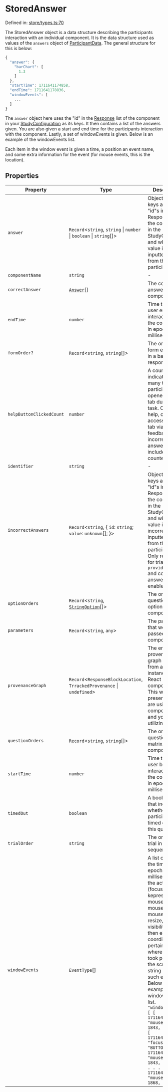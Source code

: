 # StoredAnswer

Defined in: [store/types.ts:70](https://github.com/revisit-studies/study/blob/3f9f0405fd0a640035b224bca9821c931f0fdb91/src/store/types.ts#L70)

The StoredAnswer object is a data structure describing the participants interaction with an individual component. It is the data structure used as values of the `answers` object of [ParticipantData](../ParticipantData). The general structure for this is below:

```js
{
  "answer": {
    "barChart": [
      1.3
    ]
  },
  "startTime": 1711641174858,
  "endTime": 1711641178836,
  "windowEvents": [
    ...
  ]
}
```
The `answer` object here uses the "id" in the [Response](../BaseResponse) list of the component in your [StudyConfiguration](../StudyConfig) as its keys. It then contains a list of the answers given. You are also given a start and end time for the participants interaction with the component. Lastly, a set of windowEvents is given. Below is an example of the windowEvents list.

Each item in the window event is given a time, a position an event name, and some extra information for the event (for mouse events, this is the location).

## Properties

| Property | Type | Description | Defined in |
| ------ | ------ | ------ | ------ |
| <a id="answer"></a> `answer` | `Record`\<`string`, `string` \| `number` \| `boolean` \| `string`[]\> | Object whose keys are the "id"s in the Response list of the component in the StudyConfig and whose value is the inputted value from the participant. | [store/types.ts:72](https://github.com/revisit-studies/study/blob/3f9f0405fd0a640035b224bca9821c931f0fdb91/src/store/types.ts#L72) |
| <a id="componentname"></a> `componentName` | `string` | - | [store/types.ts:74](https://github.com/revisit-studies/study/blob/3f9f0405fd0a640035b224bca9821c931f0fdb91/src/store/types.ts#L74) |
| <a id="correctanswer"></a> `correctAnswer` | [`Answer`](Answer.md)[] | The correct answer for the component. | [store/types.ts:122](https://github.com/revisit-studies/study/blob/3f9f0405fd0a640035b224bca9821c931f0fdb91/src/store/types.ts#L122) |
| <a id="endtime"></a> `endTime` | `number` | Time that the user ended interaction with the component in epoch milliseconds. | [store/types.ts:82](https://github.com/revisit-studies/study/blob/3f9f0405fd0a640035b224bca9821c931f0fdb91/src/store/types.ts#L82) |
| <a id="formorder"></a> `formOrder?` | `Record`\<`string`, `string`[]\> | The order of the form elements in a base response. | [store/types.ts:128](https://github.com/revisit-studies/study/blob/3f9f0405fd0a640035b224bca9821c931f0fdb91/src/store/types.ts#L128) |
| <a id="helpbuttonclickedcount"></a> `helpButtonClickedCount` | `number` | A counter indicating how many times participants opened the help tab during a task. Clicking help, or accessing the tab via answer feedback on an incorrect answer both are included in the counter. | [store/types.ts:118](https://github.com/revisit-studies/study/blob/3f9f0405fd0a640035b224bca9821c931f0fdb91/src/store/types.ts#L118) |
| <a id="identifier"></a> `identifier` | `string` | - | [store/types.ts:73](https://github.com/revisit-studies/study/blob/3f9f0405fd0a640035b224bca9821c931f0fdb91/src/store/types.ts#L73) |
| <a id="incorrectanswers"></a> `incorrectAnswers` | `Record`\<`string`, \{ `id`: `string`; `value`: `unknown`[]; \}\> | Object whose keys are the "id"s in the Response list of the component in the StudyConfig and whose value is a list of incorrect inputted values from the participant. Only relevant for trials with `provideFeedback` and correct answers enabled. | [store/types.ts:78](https://github.com/revisit-studies/study/blob/3f9f0405fd0a640035b224bca9821c931f0fdb91/src/store/types.ts#L78) |
| <a id="optionorders"></a> `optionOrders` | `Record`\<`string`, [`StringOption`](StringOption.md)[]\> | The order of question options in the component. | [store/types.ts:124](https://github.com/revisit-studies/study/blob/3f9f0405fd0a640035b224bca9821c931f0fdb91/src/store/types.ts#L124) |
| <a id="parameters"></a> `parameters` | `Record`\<`string`, `any`\> | The parameters that were passed to the component. | [store/types.ts:120](https://github.com/revisit-studies/study/blob/3f9f0405fd0a640035b224bca9821c931f0fdb91/src/store/types.ts#L120) |
| <a id="provenancegraph"></a> `provenanceGraph` | `Record`\<`ResponseBlockLocation`, `TrrackedProvenance` \| `undefined`\> | The entire provenance graph exported from a Trrack instance from a React component. This will only be present if you are using React components and you're utilizing [Trrack](https://apps.vdl.sci.utah.edu/trrack) | [store/types.ts:84](https://github.com/revisit-studies/study/blob/3f9f0405fd0a640035b224bca9821c931f0fdb91/src/store/types.ts#L84) |
| <a id="questionorders"></a> `questionOrders` | `Record`\<`string`, `string`[]\> | The order of the questions in a matrix component. | [store/types.ts:126](https://github.com/revisit-studies/study/blob/3f9f0405fd0a640035b224bca9821c931f0fdb91/src/store/types.ts#L126) |
| <a id="starttime"></a> `startTime` | `number` | Time that the user began interacting with the component in epoch milliseconds. | [store/types.ts:80](https://github.com/revisit-studies/study/blob/3f9f0405fd0a640035b224bca9821c931f0fdb91/src/store/types.ts#L80) |
| <a id="timedout"></a> `timedOut` | `boolean` | A boolean value that indicates whether the participant timed out on this question. | [store/types.ts:116](https://github.com/revisit-studies/study/blob/3f9f0405fd0a640035b224bca9821c931f0fdb91/src/store/types.ts#L116) |
| <a id="trialorder"></a> `trialOrder` | `string` | The order of the trial in the sequence. | [store/types.ts:76](https://github.com/revisit-studies/study/blob/3f9f0405fd0a640035b224bca9821c931f0fdb91/src/store/types.ts#L76) |
| <a id="windowevents"></a> `windowEvents` | `EventType`[] | A list containing the time (in epoch milliseconds), the action (focus, input, kepress, mousedown, mouseup, mousemove, resize, scroll or visibility), and then either a coordinate pertaining to where the event took place on the screen or string related to such event. Below is an example of the windowEvents list. `"windowEvents": [ [ 1711641174878, "mousedown", [ 1843, 286 ] ], [ 1711641174878, "focus", "BUTTON" ], [ 1711641174935, "mouseup", [ 1843, 286 ] ], . . . [ 1711641178706, "mousemove", [ 1868, 728 ] ] ]` | [store/types.ts:114](https://github.com/revisit-studies/study/blob/3f9f0405fd0a640035b224bca9821c931f0fdb91/src/store/types.ts#L114) |
